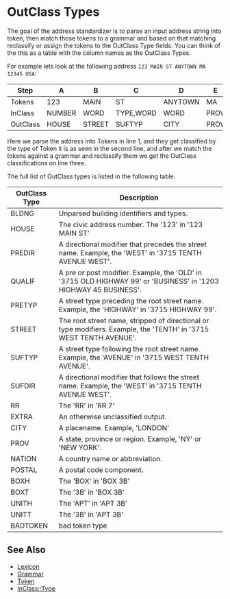 # OutClass Types

The goal of the address standardizer is to parse an input address string into token, then match those tokens to a grammar and based on that matching reclassify or assign the tokens to the OutClass Type fields. You can think of the this as a table with the column names as the OutClass Types.

For example lets look at the following address ``123 MAIN ST ANYTOWN MA 12345 USA``:

| Step |  A  |  B   |  C   |  D   |  E   |  F   |  G   |
| ---- | --- | ---- | ---- | ---- | ---- | ---- | ---- |
| Tokens | 123 | MAIN | ST | ANYTOWN | MA | 12345 | USA |
| InClass | NUMBER | WORD | TYPE,WORD | WORD | PROV | NUMBER,QUINT | NATION |
| OutClass | HOUSE | STREET | SUFTYP | CITY | PROV | POSTAL | NATION |

Here we parse the address into Tokens in line 1, and they get classified by the type of Token it is as seen in the second line, and after we match the tokens against a grammar and reclassify them we get the OutClass classifications on line three.

The full list of OutClass types is listed in the following table.

| OutClass Type | Description |
| ------------- | ----------- |
| BLDNG   | Unparsed building identifiers and types. |
| HOUSE   | The civic address number. The '123' in '123 MAIN ST' |
| PREDIR  | A directional modifier that precedes the street name. Example, the 'WEST' in '3715 TENTH AVENUE WEST'. |
| QUALIF  | A pre or post modifier. Example, the 'OLD' in '3715 OLD HIGHWAY 99' or 'BUSINESS' in '1203 HIGHWAY 45 BUSINESS'. |
| PRETYP  | A street type preceding the root street name. Example, the 'HIGHWAY' in '3715 HIGHWAY 99'. |
| STREET  | The root street name, stripped of directional or type modifiers. Example, the 'TENTH' in '3715 WEST TENTH AVENUE'. |
| SUFTYP  | A street type following the root street name. Example, the 'AVENUE' in '3715 WEST TENTH AVENUE'. |
| SUFDIR  | A directional modifier that follows the street name. Example, the 'WEST' in '3715 TENTH AVENUE WEST'. |
| RR      | The 'RR' in 'RR 7' |
| EXTRA   | An otherwise unclassified output. |
| CITY    | A placename. Example, 'LONDON' |
| PROV    | A state, province or region. Example, 'NY' or 'NEW YORK'. |
| NATION  | A country name or abbreviation. |
| POSTAL  | A postal code component. |
| BOXH    | The 'BOX' in 'BOX 3B' |
| BOXT    | The '3B' in 'BOX 3B' |
| UNITH   | The 'APT' in 'APT 3B' |
| UNITT   | The '3B' in 'APT 3B' |
| BADTOKEN | bad token type |


## See Also

* [Lexicon](lexicon.md)
* [Grammar](grammar.md)
* [Token](token.md)
* [InClass::Type](inclass.md)

